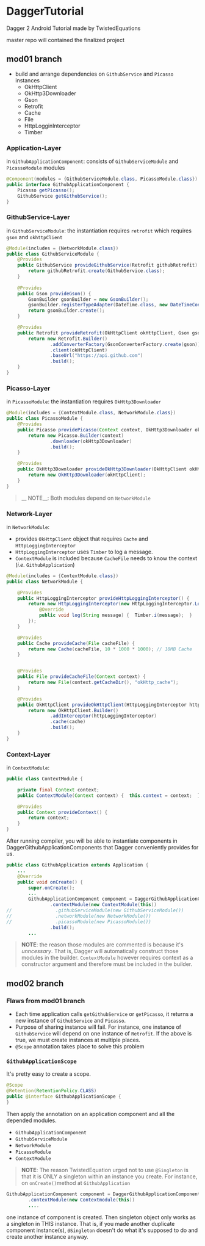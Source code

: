 # DaggerTutorial
Dagger 2 Android Tutorial made by TwistedEquations

master repo will contained the finalized project


## mod01 branch
- build and arrange dependencies on `GithubService` and `Picasso` instances
    - OkHttpClient
    - OkHttp3Downloader
    - Gson
    - Retrofit        	
    - Cache
    - File
    - HttpLogginInterceptor
    - Timber

### Application-Layer
in `GithubApplicationComponent`: consists of `GithubServiceModule` and `PicassoModule` modules
```java
@Component(modules = {GithubServiceModule.class, PicassoModule.class})
public interface GithubApplicationComponent {
    Picasso getPicasso();
    GithubService getGithubService();
}
```
### GithubService-Layer
in `GithubServiceModule`: 
the instantiation requires `retrofit` which requires `gson` and `okhttpClient`


```java
@Module(includes = {NetworkModule.class})
public class GithubServiceModule {
    @Provides
    public GithubService provideGithubService(Retrofit githubRetrofit) {
        return githubRetrofit.create(GithubService.class);
    }
    
    @Provides
    public Gson provideGson() {
        GsonBuilder gsonBuilder = new GsonBuilder();
        gsonBuilder.registerTypeAdapter(DateTime.class, new DateTimeConverter());
        return gsonBuilder.create();
    }

    @Provides
    public Retrofit provideRetrofit(OkHttpClient okHttpClient, Gson gson) {
        return new Retrofit.Builder()
                .addConverterFactory(GsonConverterFactory.create(gson))
                .client(okHttpClient)
                .baseUrl("https://api.github.com")
                .build();
    }
}
```
### Picasso-Layer
in `PicassoModule`:
the instantiation requires `OkHttp3Downloader`
```java
@Module(includes = {ContextModule.class, NetworkModule.class})    
public class PicassoModule {
    @Provides
    public Picasso providePicasso(Context context, OkHttp3Downloader okHttp3Downloader) {
        return new Picasso.Builder(context)
                .downloader(okHttp3Downloader)
                .build();
    }

    @Provides
    public OkHttp3Downloader provideOkHttp3Downloader(OkHttpClient okHttpClient) {
        return new OkHttp3Downloader(okHttpClient);
    }
}
```
>__ NOTE__: Both modules depend on `NetworkModule`
### Network-Layer
in `NetworkModule`:
- provides `OkHttpClient` object that requires `Cache` and `HttpLoggingInterceptor` 
- `HttpLoggingInterceptor` uses `Timber` to log a message.
- `ContextModule` is included because `CacheFile` needs to know the context (*i.e.* `GithubApplication`)

```java
@Module(includes = {ContextModule.class})
public class NetworkModule {

    @Provides
    public HttpLoggingInterceptor provideHttpLoggingInterceptor() {
        return new HttpLoggingInterceptor(new HttpLoggingInterceptor.Logger() {
            @Override
            public void log(String message) {  Timber.i(message);  }
        });
    }

    @Provides
    public Cache provideCache(File cacheFile) {
        return new Cache(cacheFile, 10 * 1000 * 1000); // 10MB Cache
    }


    @Provides
    public File provideCacheFile(Context context) {
        return new File(context.getCacheDir(), "okHttp_cache");
    }

    @Provides
    public OkHttpClient provideOkHttpClient(HttpLoggingInterceptor httpLoggingInterceptor, Cache cache) {
        return new OkHttpClient.Builder()
                .addInterceptor(httpLoggingInterceptor)
                .cache(cache)
                .build();
    }
}
```
### Context-Layer
in `ContextModule`:
```java
public class ContextModule {

    private final Context context;
    public ContextModule(Context context) {  this.context = context;  }

    @Provides
    public Context provideContext() {
        return context;
    }
}
```

After running compiler,  you will be able to instantiate components in DaggerGithubApplicationComponents that Dagger conveniently provides for us.
```java
public class GithubApplication extends Application {
    ...
    @Override
    public void onCreate() {
        super.onCreate();
        ...
        GithubApplicationComponent component = DaggerGithubApplicationComponent.builder()
                .contextModule(new ContextModule(this))
//                .githubServiceModule(new GithubServiceModule())
//                .networkModule(new NetworkModule())
//                .picassoModule(new PicassoModule())
                .build();
        ...
```
> __NOTE__: the reason those modules are commented is because it's *unncessary*. That is, Dagger will automatically construct those modules in the builder.  `ContextModule` however requires context as a constructor argument and therefore must be included in the builder.  

## mod02 branch
### Flaws from mod01 branch
- Each time application calls `getGithubService` or `getPicasso`, it returns a new instance of `GithubService` and `Picasso`.   
- Purpose of sharing instance will fail. For instance, one instance of `GithubService` will depend on one instance of `Retrofit`.  If the above is true, we must create instances at multiple places. 
- `@Scope` annotation takes place to solve this problem

### `GithubApplicationScope`
It's pretty easy to create a scope.
```java
@Scope
@Retention(RetentionPolicy.CLASS)
public @interface GithubApplicationScope {
}
```
Then apply the annotation on an application component and all the depended modules.
- `GithubApplicationComponent`
- `GithubServiceModule`
- `NetworkModule`
- `PicassoModule` 
- `ContextModule`
  
> __NOTE__: The reason TwistedEquation urged not to use `@Singleton` is that it is ONLY a singleton within an instance you create. For instance, on `onCreate()`method at `GithubApplication`
```java
GithubApplicationComponent component = DaggerGithubApplicationComponent.builder()
        .contextModule(new Contextmodule(this))
        ....
```
one instance of component is created.  Then singleton object only works as a singleton in THIS instance.  That is, if you made another duplicate component instance(s), `@Singleton` doesn't do what it's supposed to do and create another instance anyway.

 





